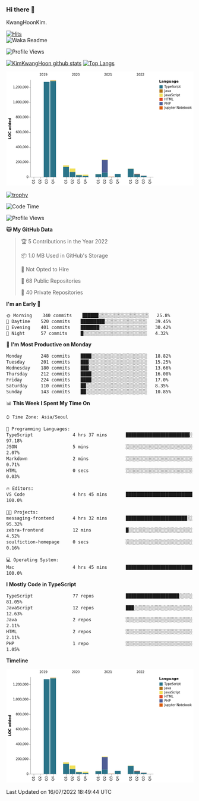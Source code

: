 ### Hi there 👋

KwangHoonKim.

[![Hits](https://hits.seeyoufarm.com/api/count/incr/badge.svg?url=https%3A%2F%2Fgithub.com%2Frhkdgns95)](https://hits.seeyoufarm.com)  
![Waka Readme](https://github.com/rhkdgns95/rhkdgns95/workflows/Waka%20Readme/badge.svg)

![Profile Views](http://img.shields.io/badge/Profile%20Views-0-blue)

[![KimKwangHoon github stats](https://github-readme-stats.vercel.app/api?username=rhkdgns95&show_icons=true)](https://github.com/rhkdgns95/github-readme-stats)   [![Top Langs](https://github-readme-stats.vercel.app/api/top-langs/?username=rhkdgns95&layout=compact)](https://github.com/rhkdgns95/github-readme-stats)   


![Chart not found](https://raw.githubusercontent.com/rhkdgns95/rhkdgns95/master/charts/bar_graph.png) 

[![trophy](https://github-profile-trophy.vercel.app/?username=rhkdgns95)](https://github.com/rhkdgns95/github-profile-trophy)

<!--START_SECTION:waka-->
![Code Time](http://img.shields.io/badge/Code%20Time-0%20secs-blue)

![Profile Views](http://img.shields.io/badge/Profile%20Views-1-blue)

**🐱 My GitHub Data** 

> 🏆 5 Contributions in the Year 2022
 > 
> 📦 1.0 MB Used in GitHub's Storage 
 > 
> 🚫 Not Opted to Hire
 > 
> 📜 68 Public Repositories 
 > 
> 🔑 40 Private Repositories  
 > 
**I'm an Early 🐤** 

```text
🌞 Morning    340 commits    ██████░░░░░░░░░░░░░░░░░░░   25.8% 
🌆 Daytime    520 commits    █████████░░░░░░░░░░░░░░░░   39.45% 
🌃 Evening    401 commits    ███████░░░░░░░░░░░░░░░░░░   30.42% 
🌙 Night      57 commits     █░░░░░░░░░░░░░░░░░░░░░░░░   4.32%

```
📅 **I'm Most Productive on Monday** 

```text
Monday       248 commits    ████░░░░░░░░░░░░░░░░░░░░░   18.82% 
Tuesday      201 commits    ███░░░░░░░░░░░░░░░░░░░░░░   15.25% 
Wednesday    180 commits    ███░░░░░░░░░░░░░░░░░░░░░░   13.66% 
Thursday     212 commits    ████░░░░░░░░░░░░░░░░░░░░░   16.08% 
Friday       224 commits    ████░░░░░░░░░░░░░░░░░░░░░   17.0% 
Saturday     110 commits    ██░░░░░░░░░░░░░░░░░░░░░░░   8.35% 
Sunday       143 commits    ██░░░░░░░░░░░░░░░░░░░░░░░   10.85%

```


📊 **This Week I Spent My Time On** 

```text
⌚︎ Time Zone: Asia/Seoul

💬 Programming Languages: 
TypeScript               4 hrs 37 mins       ████████████████████████░   97.18% 
JSON                     5 mins              ░░░░░░░░░░░░░░░░░░░░░░░░░   2.07% 
Markdown                 2 mins              ░░░░░░░░░░░░░░░░░░░░░░░░░   0.71% 
HTML                     0 secs              ░░░░░░░░░░░░░░░░░░░░░░░░░   0.03%

🔥 Editors: 
VS Code                  4 hrs 45 mins       █████████████████████████   100.0%

🐱‍💻 Projects: 
messaging-frontend       4 hrs 32 mins       ███████████████████████░░   95.32% 
zebra-frontend           12 mins             █░░░░░░░░░░░░░░░░░░░░░░░░   4.52% 
soulfiction-homepage     0 secs              ░░░░░░░░░░░░░░░░░░░░░░░░░   0.16%

💻 Operating System: 
Mac                      4 hrs 45 mins       █████████████████████████   100.0%

```

**I Mostly Code in TypeScript** 

```text
TypeScript               77 repos            ████████████████████░░░░░   81.05% 
JavaScript               12 repos            ███░░░░░░░░░░░░░░░░░░░░░░   12.63% 
Java                     2 repos             ░░░░░░░░░░░░░░░░░░░░░░░░░   2.11% 
HTML                     2 repos             ░░░░░░░░░░░░░░░░░░░░░░░░░   2.11% 
PHP                      1 repo              ░░░░░░░░░░░░░░░░░░░░░░░░░   1.05%

```


**Timeline**

![Chart not found](https://raw.githubusercontent.com/rhkdgns95/rhkdgns95/master/charts/bar_graph.png) 


 Last Updated on 16/07/2022 18:49:44 UTC
<!--END_SECTION:waka-->

